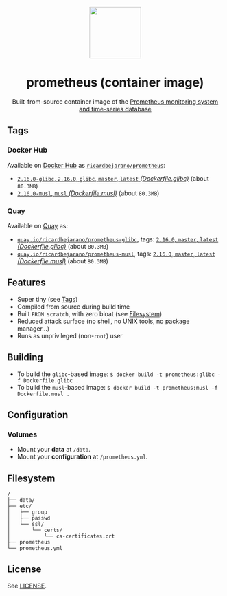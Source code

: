 <p align="center"><img src="https://emojipedia-us.s3.dualstack.us-west-1.amazonaws.com/thumbs/320/apple/198/fire_1f525.png" width="120px"></p>
<h1 align="center">prometheus (container image)</h1>
<p align="center">Built-from-source container image of the <a href="https://prometheus.io">Prometheus monitoring system and time-series database</a></p>


## Tags

### Docker Hub

Available on [Docker Hub](https://hub.docker.com) as [`ricardbejarano/prometheus`](https://hub.docker.com/r/ricardbejarano/prometheus):

- [`2.16.0-glibc`, `2.16.0`, `glibc`, `master`, `latest` *(Dockerfile.glibc)*](https://github.com/ricardbejarano/prometheus/blob/master/Dockerfile.glibc) (about `80.3MB`)
- [`2.16.0-musl`, `musl` *(Dockerfile.musl)*](https://github.com/ricardbejarano/prometheus/blob/master/Dockerfile.musl) (about `80.3MB`)

### Quay

Available on [Quay](https://quay.io) as:

- [`quay.io/ricardbejarano/prometheus-glibc`](https://quay.io/repository/ricardbejarano/prometheus-glibc), tags: [`2.16.0`, `master`, `latest` *(Dockerfile.glibc)*](https://github.com/ricardbejarano/prometheus/blob/master/Dockerfile.glibc) (about `80.3MB`)
- [`quay.io/ricardbejarano/prometheus-musl`](https://quay.io/repository/ricardbejarano/prometheus-musl), tags: [`2.16.0`, `master`, `latest` *(Dockerfile.musl)*](https://github.com/ricardbejarano/prometheus/blob/master/Dockerfile.musl) (about `80.3MB`)


## Features

* Super tiny (see [Tags](#tags))
* Compiled from source during build time
* Built `FROM scratch`, with zero bloat (see [Filesystem](#filesystem))
* Reduced attack surface (no shell, no UNIX tools, no package manager...)
* Runs as unprivileged (non-`root`) user


## Building

- To build the `glibc`-based image: `$ docker build -t prometheus:glibc -f Dockerfile.glibc .`
- To build the `musl`-based image: `$ docker build -t prometheus:musl -f Dockerfile.musl .`


## Configuration

### Volumes

- Mount your **data** at `/data`.
- Mount your **configuration** at `/prometheus.yml`.


## Filesystem

```
/
├── data/
├── etc/
│   ├── group
│   ├── passwd
│   └── ssl/
│       └── certs/
│           └── ca-certificates.crt
├── prometheus
└── prometheus.yml
```


## License

See [LICENSE](https://github.com/ricardbejarano/prometheus/blob/master/LICENSE).
